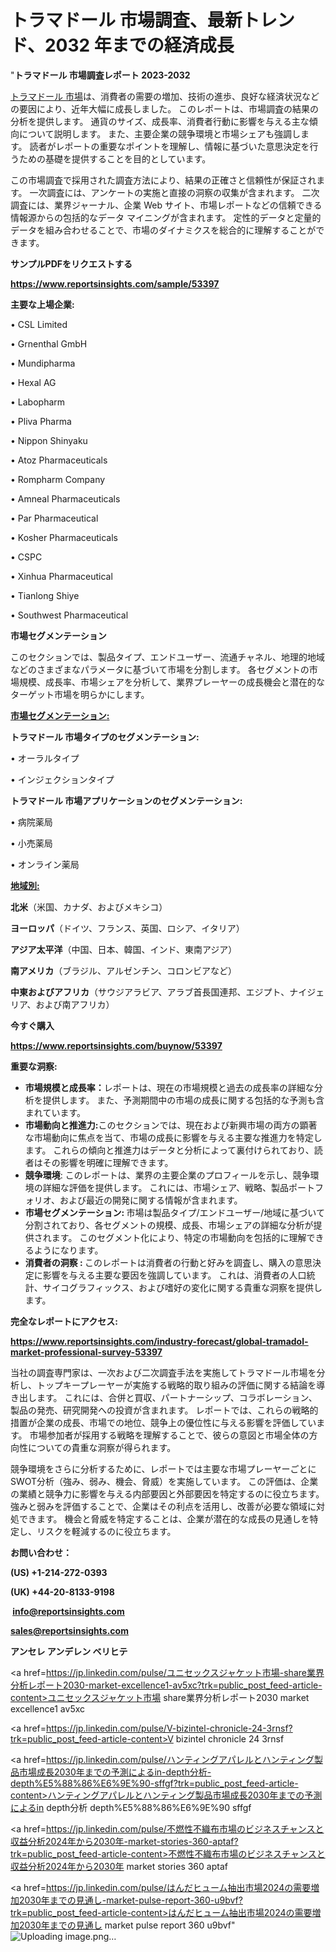  # トラマドール 市場調査、最新トレンド、2032 年までの経済成長

"<strong>トラマドール 市場調査レポート 2023-2032</strong>

<a href=https://www.reportsinsights.com/sample/53397>トラマドール 市場</a>は、消費者の需要の増加、技術の進歩、良好な経済状況などの要因により、近年大幅に成長しました。 このレポートは、市場調査の結果の分析を提供します。 通貨のサイズ、成長率、消費者行動に影響を与える主な傾向について説明します。 また、主要企業の競争環境と市場シェアも強調します。 読者がレポートの重要なポイントを理解し、情報に基づいた意思決定を行うための基礎を提供することを目的としています。

この市場調査で採用された調査方法により、結果の正確さと信頼性が保証されます。 一次調査には、アンケートの実施と直接の洞察の収集が含まれます。 二次調査には、業界ジャーナル、企業 Web サイト、市場レポートなどの信頼できる情報源からの包括的なデータ マイニングが含まれます。 定性的データと定量的データを組み合わせることで、市場のダイナミクスを総合的に理解することができます。

<strong><b>サンプルPDFをリクエストする</b></strong>

<a href=https://www.reportsinsights.com/sample/53397><strong><u>https://www.reportsinsights.com/sample/53397</u></strong></a>

<strong>主要な上場企業:</strong>

• CSL Limited

• Grnenthal GmbH

• Mundipharma

• Hexal AG

• Labopharm

• Pliva Pharma

• Nippon Shinyaku

• Atoz Pharmaceuticals

• Rompharm Company

• Amneal Pharmaceuticals

• Par Pharmaceutical

• Kosher Pharmaceuticals

• CSPC

• Xinhua Pharmaceutical

• Tianlong Shiye

• Southwest Pharmaceutical

<strong>市場セグメンテーション</strong>

このセクションでは、製品タイプ、エンドユーザー、流通チャネル、地理的地域などのさまざまなパラメータに基づいて市場を分割します。 各セグメントの市場規模、成長率、市場シェアを分析して、業界プレーヤーの成長機会と潜在的なターゲット市場を明らかにします。

<strong><u>市場セグメンテーション</u></strong><strong><u>:</u></strong>

<strong>トラマドール 市場タイプのセグメンテーション:</strong>

• オーラルタイプ

• インジェクションタイプ

<strong>トラマドール 市場アプリケーションのセグメンテーション:</strong>

• 病院薬局

• 小売薬局

• オンライン薬局

<strong><u>地域別</u></strong><strong><u>:</u></strong>

<strong>北米</strong>（米国、カナダ、およびメキシコ）

<strong>ヨーロッパ</strong>（ドイツ、フランス、英国、ロシア、イタリア）

<strong>アジア太平洋</strong>（中国、日本、韓国、インド、東南アジア）

<strong>南アメリカ</strong>（ブラジル、アルゼンチン、コロンビアなど）

<strong>中東およびアフリカ</strong>（サウジアラビア、アラブ首長国連邦、エジプト、ナイジェリア、および南アフリカ）

<strong>今すぐ購入</strong>

<a href=https://www.reportsinsights.com/buynow/53397><strong><u>https://www.reportsinsights.com/buynow/53397</u></strong></a>

<strong>重要な洞察:</strong>
<ul>
  <li><strong>市場規模と成長率：</strong>レポートは、現在の市場規模と過去の成長率の詳細な分析を提供します。 また、予測期間中の市場の成長に関する包括的な予測も含まれています。</li>
  <li><strong>市場動向と推進力:</strong>このセクションでは、現在および新興市場の両方の顕著な市場動向に焦点を当て、市場の成長に影響を与える主要な推進力を特定します。 これらの傾向と推進力はデータと分析によって裏付けられており、読者はその影響を明確に理解できます。</li>
  <li><strong>競争環境</strong>: このレポートは、業界の主要企業のプロフィールを示し、競争環境の詳細な評価を提供します。 これには、市場シェア、戦略、製品ポートフォリオ、および最近の開発に関する情報が含まれます。</li>
  <li><strong>市場セグメンテーション: </strong>市場は製品タイプ/エンドユーザー/地域に基づいて分割されており、各セグメントの規模、成長、市場シェアの詳細な分析が提供されます。 このセグメント化により、特定の市場動向を包括的に理解できるようになります。</li>
  <li><strong>消費者の洞察 : </strong>このレポートは消費者の行動と好みを調査し、購入の意思決定に影響を与える主要な要因を強調しています。 これは、消費者の人口統計、サイコグラフィックス、および嗜好の変化に関する貴重な洞察を提供します。</li>
</ul>
<strong>完全なレポートにアクセス:</strong>

<a href=https://www.reportsinsights.com/industry-forecast/global-tramadol-market-professional-survey-53397><strong><u><b>https://www.reportsinsights.com/industry-forecast/global-tramadol-market-professional-survey-53397</b></u></strong></a>

当社の調査専門家は、一次および二次調査手法を実施してトラマドール市場を分析し、トップキープレーヤーが実施する戦略的取り組みの評価に関する結論を導き出します。 これには、合併と買収、パートナーシップ、コラボレーション、製品の発売、研究開発への投資が含まれます。 レポートでは、これらの戦略的措置が企業の成長、市場での地位、競争上の優位性に与える影響を評価しています。 市場参加者が採用する戦略を理解することで、彼らの意図と市場全体の方向性についての貴重な洞察が得られます。

競争環境をさらに分析するために、レポートでは主要な市場プレーヤーごとにSWOT分析（強み、弱み、機会、脅威）を実施しています。 この評価は、企業の業績と競争力に影響を与える内部要因と外部要因を特定するのに役立ちます。 強みと弱みを評価することで、企業はその利点を活用し、改善が必要な領域に対処できます。 機会と脅威を特定することは、企業が潜在的な成長の見通しを特定し、リスクを軽減するのに役立ちます。

<strong>お問い合わせ：</strong>

<strong>(US) +1-214-272-0393</strong>

<strong>(UK) +44-20-8133-9198</strong>

<strong> </strong><a href=info@reportsinsights.com><strong><u>info@reportsinsights.com</u></strong></a>

<a href=sales@reportsinsights.com><strong><u>sales@reportsinsights.com</u></strong></a>

<strong>アンセレ アンデレン ベリヒテ</strong>

<a href=https://jp.linkedin.com/pulse/ユニセックスジャケット市場-share業界分析レポート2030-market-excellence1-av5xc?trk=public_post_feed-article-content>ユニセックスジャケット市場 share業界分析レポート2030 market excellence1 av5xc</a>

<a href=https://jp.linkedin.com/pulse/V-bizintel-chronicle-24-3rnsf?trk=public_post_feed-article-content>V bizintel chronicle 24 3rnsf</a>

<a href=https://jp.linkedin.com/pulse/ハンティングアパレルとハンティング製品市場成長2030年までの予測によるin-depth分析-depth%E5%88%86%E6%9E%90-sffgf?trk=public_post_feed-article-content>ハンティングアパレルとハンティング製品市場成長2030年までの予測によるin depth分析 depth%E5%88%86%E6%9E%90 sffgf</a>

<a href=https://jp.linkedin.com/pulse/不燃性不織布市場のビジネスチャンスと収益分析2024年から2030年-market-stories-360-aptaf?trk=public_post_feed-article-content>不燃性不織布市場のビジネスチャンスと収益分析2024年から2030年 market stories 360 aptaf</a>

<a href=https://jp.linkedin.com/pulse/はんだヒューム抽出市場2024の需要増加2030年までの見通し-market-pulse-report-360-u9bvf?trk=public_post_feed-article-content>はんだヒューム抽出市場2024の需要増加2030年までの見通し market pulse report 360 u9bvf</a>"
![Uploading image.png…]()
